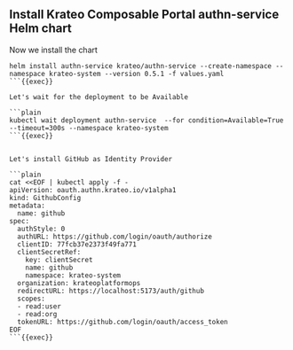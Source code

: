 ## Install Krateo Composable Portal authn-service Helm chart
Now we install the chart

```plain
helm install authn-service krateo/authn-service --create-namespace --namespace krateo-system --version 0.5.1 -f values.yaml
```{{exec}}

Let's wait for the deployment to be Available

```plain
kubectl wait deployment authn-service  --for condition=Available=True --timeout=300s --namespace krateo-system
```{{exec}}


Let's install GitHub as Identity Provider

```plain
cat <<EOF | kubectl apply -f -
apiVersion: oauth.authn.krateo.io/v1alpha1
kind: GithubConfig
metadata:
  name: github
spec:
  authStyle: 0
  authURL: https://github.com/login/oauth/authorize
  clientID: 77fcb37e2373f49fa771
  clientSecretRef:
    key: clientSecret
    name: github
    namespace: krateo-system
  organization: krateoplatformops
  redirectURL: https://localhost:5173/auth/github
  scopes:
  - read:user
  - read:org
  tokenURL: https://github.com/login/oauth/access_token
EOF
```{{exec}}
